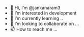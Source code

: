 - 👋 Hi, I’m @jankanaram3
- 👀 I’m interested in development
- 🌱 I’m currently learning ..
- 💞️ I’m looking to collaborate on ...
- 📫 How to reach me ...

<!---
jankanaram3/jankanaram3 is a ✨ special ✨ repository because its `README.md` (this file) appears on your GitHub profile.
You can click the Preview link to take a look at your changes.
--->
